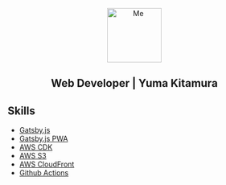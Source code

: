 <p align="center">
  <img src='https://github.com/jiyuujin/yuukit.me/blob/master/icon/bakeneko.svg?sanitize=true' alt="Me" title="Me" width="108px" height='108px'/>
</p>

<div align="center">
  <h2>Web Developer | Yuma Kitamura</h2>
</div>

## Skills

- [Gatsby.js](https://www.gatsbyjs.org/)
- [Gatsby.js PWA](https://www.gatsbyjs.org/docs/progressive-web-app/)
- [AWS CDK](https://aws.amazon.com/jp/cdk/)
- [AWS S3](https://aws.amazon.com/jp/s3/)
- [AWS CloudFront](https://aws.amazon.com/jp/cloudfront/)
- [Github Actions](https://docs.github.com/ja/actions/language-and-framework-guides/using-nodejs-with-github-actions)

